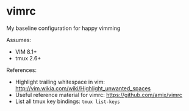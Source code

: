 # vimrc
My baseline configuration for happy vimming

Assumes:

- VIM 8.1+
- tmux 2.6+

References:

- Highlight trailing whitespace in vim: http://vim.wikia.com/wiki/Highlight_unwanted_spaces
- Useful reference material for vimrc: https://github.com/amix/vimrc
- List all tmux key bindings: `tmux list-keys`